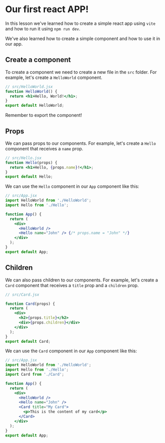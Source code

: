 # Our first react APP!

In this lesson we've learned how to create a simple react app using `vite` and how to run it using `npm run dev`.

We've also learned how to create a simple component and how to use it in our app.

## Create a component

To create a component we need to create a new file in the `src` folder. For example, let's create a `HelloWorld` component.

```jsx
// src/HelloWorld.jsx
function HelloWorld() {
  return <h1>Hello, World!</h1>;
}
export default HelloWorld;
```
Remember to export the component!

## Props

We can pass props to our components. For example, let's create a `Hello` component that receives a `name` prop.

```jsx
// src/Hello.jsx
function Hello(props) {
  return <h1>Hello, {props.name}!</h1>;
}
export default Hello;
```
We can use the `Hello` component in our `App` component like this:

```jsx
// src/App.jsx
import HelloWorld from './HelloWorld';
import Hello from './Hello';

function App() {
  return (
    <div>
      <HelloWorld />
      <Hello name="John" /> {/* props.name = "John" */}
    </div>
  );
}
export default App;
```

## Children

We can also pass children to our components. For example, let's create a `Card` component that receives a `title` prop and a `children` prop.

```jsx
// src/Card.jsx

function Card(props) {
  return (
    <div>
      <h2>{props.title}</h2>
      <div>{props.children}</div>
    </div>
  );
}
export default Card;
```

We can use the `Card` component in our `App` component like this:

```jsx
// src/App.jsx
import HelloWorld from './HelloWorld';
import Hello from './Hello';
import Card from './Card';

function App() {
  return (
    <div>
      <HelloWorld />
      <Hello name="John" />
      <Card title="My Card">
        <p>This is the content of my card</p>
      </Card>
    </div>
  );
}
export default App;
```


